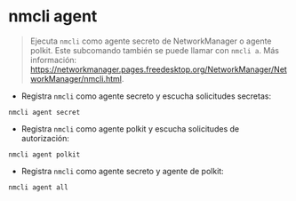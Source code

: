 # nmcli agent

> Ejecuta `nmcli` como agente secreto de NetworkManager o agente polkit.
> Este subcomando también se puede llamar con `nmcli a`.
> Más información: <https://networkmanager.pages.freedesktop.org/NetworkManager/NetworkManager/nmcli.html>.

- Registra `nmcli` como agente secreto y escucha solicitudes secretas:

`nmcli agent secret`

- Registra `nmcli` como agente polkit y escucha solicitudes de autorización:

`nmcli agent polkit`

- Registra `nmcli` como agente secreto y agente de polkit:

`nmcli agent all`
